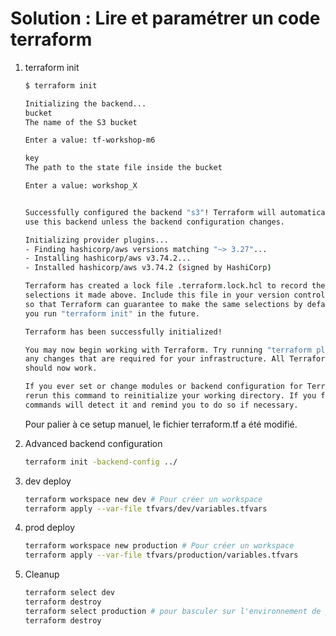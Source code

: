 # Solution : Lire et paramétrer un code terraform

1. terraform init

   ```bash
   $ terraform init

   Initializing the backend...
   bucket
   The name of the S3 bucket

   Enter a value: tf-workshop-m6

   key
   The path to the state file inside the bucket

   Enter a value: workshop_X


   Successfully configured the backend "s3"! Terraform will automatically
   use this backend unless the backend configuration changes.

   Initializing provider plugins...
   - Finding hashicorp/aws versions matching "~> 3.27"...
   - Installing hashicorp/aws v3.74.2...
   - Installed hashicorp/aws v3.74.2 (signed by HashiCorp)

   Terraform has created a lock file .terraform.lock.hcl to record the provider
   selections it made above. Include this file in your version control repository
   so that Terraform can guarantee to make the same selections by default when
   you run "terraform init" in the future.

   Terraform has been successfully initialized!

   You may now begin working with Terraform. Try running "terraform plan" to see
   any changes that are required for your infrastructure. All Terraform commands
   should now work.

   If you ever set or change modules or backend configuration for Terraform,
   rerun this command to reinitialize your working directory. If you forget, other
   commands will detect it and remind you to do so if necessary.
   ```

   Pour palier à ce setup manuel, le fichier terraform.tf a été modifié.

2. Advanced backend configuration

    ```bash
    terraform init -backend-config ../
    ```

3. dev deploy

    ```bash
    terraform workspace new dev # Pour créer un workspace
    terraform apply --var-file tfvars/dev/variables.tfvars
    ```

4. prod deploy

    ```bash
    terraform workspace new production # Pour créer un workspace
    terraform apply --var-file tfvars/production/variables.tfvars
    ```

5. Cleanup

    ```bash
    terraform select dev
    terraform destroy
    terraform select production # pour basculer sur l'environnement de production
    terraform destroy
    ```

